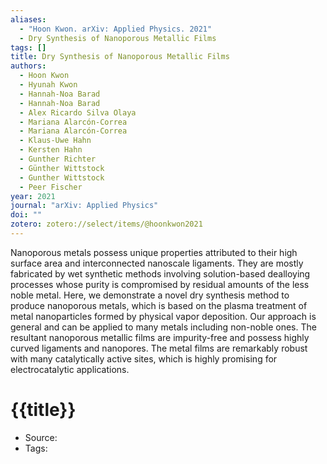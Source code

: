 ```yaml
---
aliases:
  - "Hoon Kwon. arXiv: Applied Physics. 2021"
  - Dry Synthesis of Nanoporous Metallic Films
tags: []
title: Dry Synthesis of Nanoporous Metallic Films
authors:
  - Hoon Kwon
  - Hyunah Kwon
  - Hannah‐Noa Barad
  - Hannah-Noa Barad
  - Alex Ricardo Silva Olaya
  - Mariana Alarcón‐Correa
  - Mariana Alarcón-Correa
  - Klaus-Uwe Hahn
  - Kersten Hahn
  - Gunther Richter
  - Günther Wittstock
  - Gunther Wittstock
  - Peer Fischer
year: 2021
journal: "arXiv: Applied Physics"
doi: ""
zotero: zotero://select/items/@hoonkwon2021
---
```

<!-- START_ABSTRACT -->
Nanoporous metals possess unique properties attributed to their high surface area and interconnected nanoscale ligaments. They are mostly fabricated by wet synthetic methods involving solution-based dealloying processes whose purity is compromised by residual amounts of the less noble metal. Here, we demonstrate a novel dry synthesis method to produce nanoporous metals, which is based on the plasma treatment of metal nanoparticles formed by physical vapor deposition. Our approach is general and can be applied to many metals including non-noble ones. The resultant nanoporous metallic films are impurity-free and possess highly curved ligaments and nanopores. The metal films are remarkably robust with many catalytically active sites, which is highly promising for electrocatalytic applications.
<!-- END_ABSTRACT -->

<!-- START_TEMPLATE -->
# {{title}}

- Source:
- Tags: 
<!-- END_TEMPLATE -->